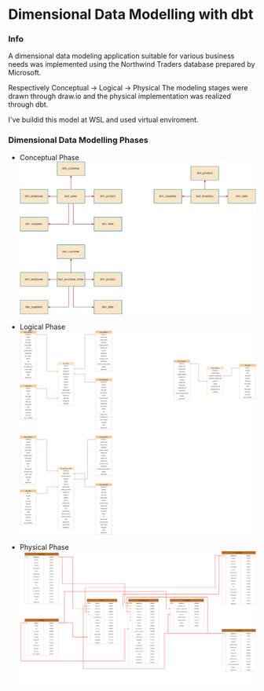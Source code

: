 # Dimensional Data Modelling with dbt

### Info

A dimensional data modeling application suitable for various business needs was implemented using the Northwind Traders database prepared by Microsoft.

Respectively
Conceptual -> Logical -> Physical
The modeling stages were drawn through draw.io and the physical implementation was realized through dbt.

I've buildid this model at WSL and used virtual enviroment.

### Dimensional Data Modelling Phases

- Conceptual Phase  
  ![conceptual_phase_diagram](ae_bootcamp/phase_images/conceptual_phase.png)

- Logical Phase  
  ![logical_phase_diagram](ae_bootcamp/phase_images/logical_phase.png)

- Physical Phase  
  ![physical_phase_diagram](ae_bootcamp/phase_images/physical_phase.png)
